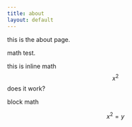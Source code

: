 ```yaml
---
title: about
layout: default
---
```


this is the about page.

math test.

this is inline math $$x^2$$ does it work?

block math

$$x^2 = y$$